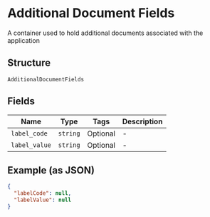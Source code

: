 
# Additional Document Fields

A container used to hold additional documents associated with the application

## Structure

`AdditionalDocumentFields`

## Fields

| Name | Type | Tags | Description |
|  --- | --- | --- | --- |
| `label_code` | `string` | Optional | - |
| `label_value` | `string` | Optional | - |

## Example (as JSON)

```json
{
  "labelCode": null,
  "labelValue": null
}
```

